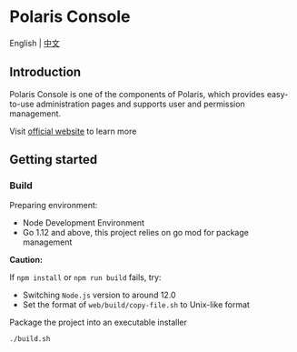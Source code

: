 # Polaris Console

English | [中文](README-zh.md)

## Introduction

Polaris Console is one of the components of Polaris, which provides easy-to-use administration pages and supports user and permission management.

Visit [official website](https://polarismesh.cn) to learn more
## Getting started

### Build

Preparing environment:

- Node Development Environment
- Go 1.12 and above, this project relies on go mod for package management

**Caution:**

If `npm install` or `npm run build` fails, try:
- Switching `Node.js` version to around 12.0
- Set the format of `web/build/copy-file.sh` to Unix-like format

Package the project into an executable installer
```shell
./build.sh
```

